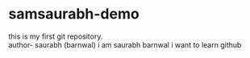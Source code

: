 # samsaurabh-demo
this is my first git repository.
<br> 
author- saurabh (barnwal)
i am saurabh barnwal i want to learn github

